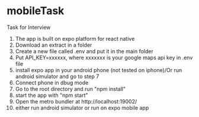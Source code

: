 # mobileTask
Task for Interview
1. The app is built on expo platform for react native
2. Download an extract in a folder
3. Create a new file called .env and put it in the main folder
4. Put API_KEY=xxxxxx, where xxxxxxx is your google maps api key in .env file
5. install expo app in your android phone (not tested on iphone)/Or run android simulator and go to step 7 
6. Connect phone in dbug mode
7. Go to the root directory and run "npm install"
8. start the app with "npm start"
9. Open the metro bundler at http://localhost:19002/ 
10. either run  android simulator or run on expo mobile app
